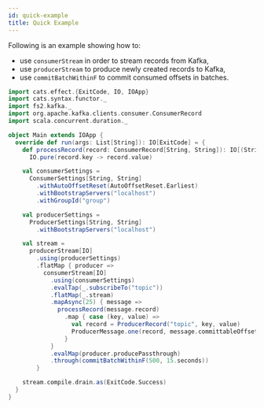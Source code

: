 ```yaml
---
id: quick-example
title: Quick Example
---
```


Following is an example showing how to:

- use `consumerStream` in order to stream records from Kafka,
- use `producerStream` to produce newly created records to Kafka,
- use `commitBatchWithinF` to commit consumed offsets in batches.

```scala mdoc
import cats.effect.{ExitCode, IO, IOApp}
import cats.syntax.functor._
import fs2.kafka._
import org.apache.kafka.clients.consumer.ConsumerRecord
import scala.concurrent.duration._

object Main extends IOApp {
  override def run(args: List[String]): IO[ExitCode] = {
    def processRecord(record: ConsumerRecord[String, String]): IO[(String, String)] =
      IO.pure(record.key -> record.value)

    val consumerSettings =
      ConsumerSettings[String, String]
        .withAutoOffsetReset(AutoOffsetReset.Earliest)
        .withBootstrapServers("localhost")
        .withGroupId("group")

    val producerSettings =
      ProducerSettings[String, String]
        .withBootstrapServers("localhost")

    val stream =
      producerStream[IO]
        .using(producerSettings)
        .flatMap { producer =>
          consumerStream[IO]
            .using(consumerSettings)
            .evalTap(_.subscribeTo("topic"))
            .flatMap(_.stream)
            .mapAsync(25) { message =>
              processRecord(message.record)
                .map { case (key, value) =>
                  val record = ProducerRecord("topic", key, value)
                  ProducerMessage.one(record, message.committableOffset)
                }
            }
            .evalMap(producer.producePassthrough)
            .through(commitBatchWithinF(500, 15.seconds))
        }

    stream.compile.drain.as(ExitCode.Success)
  }
}
```
